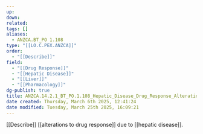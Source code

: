 ```yaml
---
up: 
down: 
related: 
tags: []
aliases:
  - ANZCA.BT_PO 1.108
type: "[[LO.C.PEX.ANZCA]]"
order:
  - "[[Describe]]"
field:
  - "[[Drug Response]]"
  - "[[Hepatic Disease]]"
  - "[[Liver]]"
  - "[[Pharmacology]]"
dg-publish: true
title: ANZCA.14.2.1_BT_PO.1.108_Hepatic_Disease_Drug_Response_Alterations
date created: Thursday, March 6th 2025, 12:41:24
date modified: Tuesday, March 25th 2025, 16:09:21
---
```


[[Describe]] [[alterations to drug response]] due to [[hepatic disease]].
